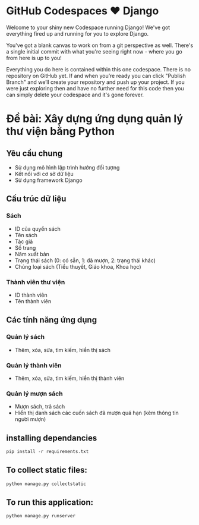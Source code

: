 # GitHub Codespaces ♥️ Django

Welcome to your shiny new Codespace running Django! We've got everything fired up and running for you to explore Django.

You've got a blank canvas to work on from a git perspective as well. There's a single initial commit with what you're seeing right now - where you go from here is up to you!

Everything you do here is contained within this one codespace. There is no repository on GitHub yet. If and when you’re ready you can click "Publish Branch" and we’ll create your repository and push up your project. If you were just exploring then and have no further need for this code then you can simply delete your codespace and it's gone forever.

# Đề bài: Xây dựng ứng dụng quản lý thư viện bằng Python

## Yêu cầu chung
- Sử dụng mô hình lập trình hướng đối tượng
- Kết nối với cơ sở dữ liệu
- Sử dụng framework Django

## Cấu trúc dữ liệu
### Sách
- ID của quyển sách
- Tên sách
- Tác giả
- Số trang
- Năm xuất bản
- Trạng thái sách (0: có sẵn, 1: đã mượn, 2: trạng thái khác)
- Chủng loại sách (Tiểu thuyết, Giáo khoa, Khoa học)

### Thành viên thư viện
- ID thành viên
- Tên thành viên

## Các tính năng ứng dụng
### Quản lý sách
- Thêm, xóa, sửa, tìm kiếm, hiển thị sách

### Quản lý thành viên
- Thêm, xóa, sửa, tìm kiếm, hiển thị thành viên

### Quản lý mượn sách
- Mượn sách, trả sách
- Hiển thị danh sách các cuốn sách đã mượn quá hạn (kèm thông tin người mượn)


## installing dependancies

```python
pip install -r requirements.txt
```

## To collect static files:

```python
python manage.py collectstatic
```

## To run this application:

```python
python manage.py runserver
```
